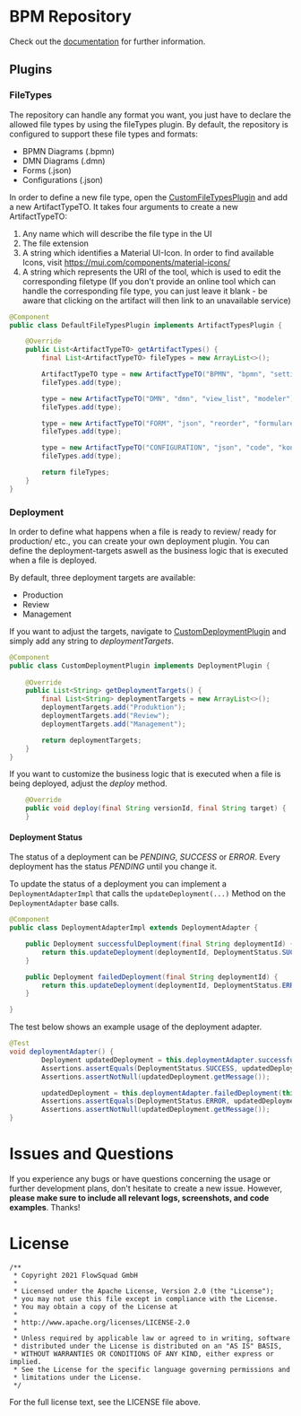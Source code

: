 # BPM Repository

Check out the [documentation](https://www.flowsquad.io/) for further information.

## Plugins

### FileTypes

The repository can handle any format you want, you just have to declare the allowed file types by using the fileTypes plugin.
By default, the repository is configured to support these file types and formats:
- BPMN Diagrams (.bpmn)
- DMN Diagrams (.dmn)
- Forms (.json)
- Configurations (.json)

In order to define a new file type, open the [CustomFileTypesPlugin](src/main/java/io/miragon/bpmrepo/server/CustomFileTypesPlugin.java) and add a new ArtifactTypeTO.
It takes four arguments to create a new ArtifactTypeTO:
1. Any name which will describe the file type in the UI
2. The file extension
3. A string which identifies a Material UI-Icon. In order to find available Icons, visit https://mui.com/components/material-icons/
4. A string which represents the URI of the tool, which is used to edit the corresponding filetype (If you don't provide an online tool which can handle the corresponding file type, you can just leave it blank - be aware that clicking on the artifact will then link to an unavailable service)

```java
@Component
public class DefaultFileTypesPlugin implements ArtifactTypesPlugin {

    @Override
    public List<ArtifactTypeTO> getArtifactTypes() {
        final List<ArtifactTypeTO> fileTypes = new ArrayList<>();

        ArtifactTypeTO type = new ArtifactTypeTO("BPMN", "bpmn", "settings", "modeler");
        fileTypes.add(type);

        type = new ArtifactTypeTO("DMN", "dmn", "view_list", "modeler");
        fileTypes.add(type);

        type = new ArtifactTypeTO("FORM", "json", "reorder", "formulare");
        fileTypes.add(type);

        type = new ArtifactTypeTO("CONFIGURATION", "json", "code", "konfiguration");
        fileTypes.add(type);

        return fileTypes;
    }
}
```


### Deployment

In order to define what happens when a file is ready to review/ ready for production/ etc., you can create your own deployment plugin. You can define the deployment-targets aswell as the business logic that is executed when a file is deployed.

By default, three deployment targets are available:
 - Production
 - Review
 - Management

If you want to adjust the targets, navigate to [CustomDeploymentPlugin](src/main/java/io/miragon/bpmrepo/server/CustomDeploymentPlugin.java) and simply add any string to *deploymentTargets*.

```java
@Component
public class CustomDeploymentPlugin implements DeploymentPlugin {
    
    @Override
    public List<String> getDeploymentTargets() {
        final List<String> deploymentTargets = new ArrayList<>();
        deploymentTargets.add("Produktion");
        deploymentTargets.add("Review");
        deploymentTargets.add("Management");

        return deploymentTargets;
    }
}
```

If you want to customize the business logic that is executed when a file is being deployed, adjust the *deploy* method.
```java
    @Override
    public void deploy(final String versionId, final String target) {
    }
```

#### Deployment Status

The status of a deployment can be *PENDING*, *SUCCESS* or *ERROR*. Every deployment has the status *PENDING* until you change it.

To update the status of a deployment you can implement a `DeploymentAdapterImpl` that calls the `updateDeployment(...)` Method
on the `DeploymentAdapter` base calls.

```java
@Component
public class DeploymentAdapterImpl extends DeploymentAdapter {

    public Deployment successfulDeployment(final String deploymentId) {
        return this.updateDeployment(deploymentId, DeploymentStatus.SUCCESS, "Deployment was successful");
    }

    public Deployment failedDeployment(final String deploymentId) {
        return this.updateDeployment(deploymentId, DeploymentStatus.ERROR, "Deployment failed");
    }

}
```

The test below shows an example usage of the deployment adapter.

```java
@Test
void deploymentAdapter() {
        Deployment updatedDeployment = this.deploymentAdapter.successfulDeployment(this.deployment.getId());
        Assertions.assertEquals(DeploymentStatus.SUCCESS, updatedDeployment.getStatus());
        Assertions.assertNotNull(updatedDeployment.getMessage());

        updatedDeployment = this.deploymentAdapter.failedDeployment(this.deployment.getId());
        Assertions.assertEquals(DeploymentStatus.ERROR, updatedDeployment.getStatus());
        Assertions.assertNotNull(updatedDeployment.getMessage());
}
```

# Issues and Questions

If you experience any bugs or have questions concerning the usage or further development plans, don't hesitate to create a new issue. However, **please make sure to include all relevant logs, screenshots, and code examples**. Thanks! 


# License

```
/**
 * Copyright 2021 FlowSquad GmbH
 *
 * Licensed under the Apache License, Version 2.0 (the "License");
 * you may not use this file except in compliance with the License.
 * You may obtain a copy of the License at
 *
 * http://www.apache.org/licenses/LICENSE-2.0
 *
 * Unless required by applicable law or agreed to in writing, software
 * distributed under the License is distributed on an "AS IS" BASIS,
 * WITHOUT WARRANTIES OR CONDITIONS OF ANY KIND, either express or implied.
 * See the License for the specific language governing permissions and
 * limitations under the License.
 */
```

For the full license text, see the LICENSE file above.
